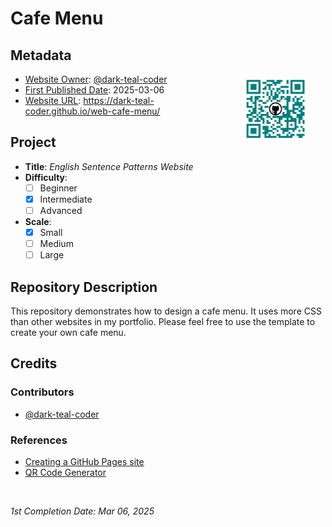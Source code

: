 <!-- README file for GitHub Pages website-->

# Cafe Menu

## Metadata

<img src="./qrcode-cafe-menu.png" alt="QR code" width="20%" height="20%" align="right" style="margin:0px 5%; padding: 5px;">

- <ins>Website Owner</ins>: [@dark-teal-coder](github.com/dark-teal-coder)
- <ins>First Published Date</ins>: 2025-03-06
- <ins>Website URL</ins>: https://dark-teal-coder.github.io/web-cafe-menu/

## Project

- **Title**: *English Sentence Patterns Website*
- **Difficulty**:
  - [ ] Beginner
  - [x] Intermediate
  - [ ] Advanced
- **Scale**:
  - [x] Small
  - [ ] Medium
  - [ ] Large

## Repository Description

This repository demonstrates how to design a cafe menu. It uses more CSS than other websites in my portfolio. Please feel free to use the template to create your own cafe menu.  

## Credits 

### Contributors 

- [@dark-teal-coder](github.com/dark-teal-coder)

### References 

- [Creating a GitHub Pages site](https://docs.github.com/en/pages/getting-started-with-github-pages/creating-a-github-pages-site)
- [QR Code Generator](https://me-qr.com/)

&nbsp;

*1st Completion Date: Mar 06, 2025*&emsp;
